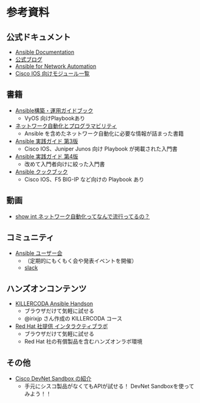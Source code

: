 # 参考資料

## 公式ドキュメント
- [Ansible Documentation](https://docs.ansible.com/)
- [公式ブログ](https://www.ansible.com/blog)
- [Ansible for Network Automation](https://docs.ansible.com/ansible/latest/network/index.html)
- [Cisco IOS 向けモジュール一覧](https://docs.ansible.com/ansible/latest/collections/cisco/ios/index.html#modules)

## 書籍
- [Ansible構築・運用ガイドブック](https://book.mynavi.jp/ec/products/detail/id=112246)
  - VyOS 向けPlaybookあり
- [ネットワーク自動化とプログラマビリティ](https://www.oreilly.co.jp/books/9784873119816/)
  - Ansible を含めたネットワーク自動化に必要な情報が詰まった書籍
- [Ansible 実践ガイド 第3版](https://book.impress.co.jp/books/1118101094)
  - Cisco IOS、Juniper Junos 向け Playbook が掲載された入門書
- [Ansible 実践ガイド 第4版](https://book.impress.co.jp/books/1122101189)
  - 改めて入門者向けに絞った入門書
- [Ansible クックブック](https://book.impress.co.jp/books/1120101163)
  - Cisco IOS、F5 BIG-IP など向けの Playbook あり

## 動画
- [show int ネットワーク自動化ってなんで流行ってるの？](https://www.youtube.com/watch?v=cw7LPi5XSj4&)

## コミュニティ
- [Ansible ユーザー会](https://ansible-users.connpass.com/)
  - （定期的にもくもく会や発表イベントを開催）
  - [slack](https://bit.ly/ansiblejp-slack)

## ハンズオンコンテンツ
- [KILLERCODA Ansible Handson](https://killercoda.com/ansible)
  - ブラウザだけて気軽に試せる
  - @irixjp さん作成の KILLERCODA コース
- [Red Hat 社提供 インタラクティブラボ](https://www.redhat.com/en/interactive-labs/ansible)
  - ブラウザだけて気軽に試せる
  - Red Hat 社の有償製品を含むハンズオンラボ環境

## その他
- [Cisco DevNet Sandbox の紹介](https://community.cisco.com/t5/devnet-%E3%83%97%E3%83%AD%E3%82%B0%E3%83%A9%E3%83%9E%E3%83%93%E3%83%AA%E3%83%86%E3%82%A3%E3%83%89%E3%82%AD%E3%83%A5%E3%83%A1%E3%83%B3%E3%83%88/%E6%89%8B%E5%85%83%E3%81%AB%E3%82%B7%E3%82%B9%E3%82%B3%E8%A3%BD%E5%93%81%E3%81%8C%E3%81%AA%E3%81%8F%E3%81%A6%E3%82%82api%E3%81%8C%E8%A9%A6%E3%81%9B%E3%82%8B-devnet-sandbox%E3%82%92%E4%BD%BF%E3%81%A3%E3%81%A6%E3%81%BF%E3%82%88%E3%81%86/ta-p/4043967)
  - 手元にシスコ製品がなくてもAPIが試せる！ DevNet Sandboxを使ってみよう！！
